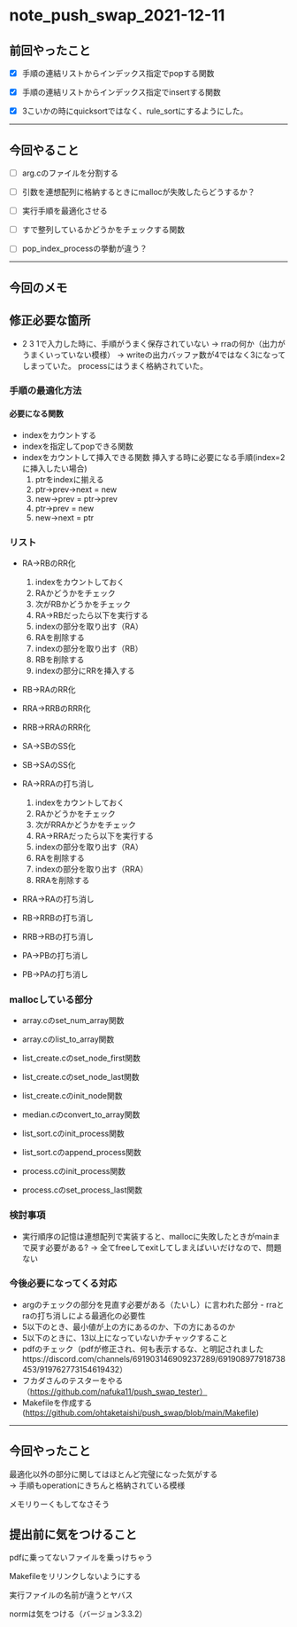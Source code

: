 # note_push_swap_2021-12-11

## 前回やったこと

- [x] 手順の連結リストからインデックス指定でpopする関数  

- [x] 手順の連結リストからインデックス指定でinsertする関数

- [x] 3こいかの時にquicksortではなく、rule_sortにするようにした。

<hr>

## 今回やること  

- [ ] arg.cのファイルを分割する

- [ ] 引数を連想配列に格納するときにmallocが失敗したらどうするか？

- [ ] 実行手順を最適化させる  

- [ ] すで整列しているかどうかをチェックする関数  

- [ ] pop_index_processの挙動が違う？  

<hr>

## 今回のメモ

## 修正必要な箇所

- 2 3 1で入力した時に、手順がうまく保存されていない
→ rraの何か（出力がうまくいっていない模様）
→ writeの出力バッファ数が4ではなく3になってしまっていた。
processにはうまく格納されていた。
 
### 手順の最適化方法

#### 必要になる関数

- indexをカウントする
- indexを指定してpopできる関数
- indexをカウントして挿入できる関数
	挿入する時に必要になる手順(index=2に挿入したい場合)
	1. ptrをindexに揃える
	2. ptr->prev->next = new
	3. new->prev = ptr->prev
	4. ptr->prev = new
	5. new->next = ptr

### リスト

- RA→RBのRR化
	1. indexをカウントしておく
	2. RAかどうかをチェック  
	3. 次がRBかどうかをチェック  
	4. RA→RBだったら以下を実行する
	5. indexの部分を取り出す（RA）
	6. RAを削除する  
	7. indexの部分を取り出す（RB）
	8. RBを削除する  
	9. indexの部分にRRを挿入する

- RB→RAのRR化

- RRA→RRBのRRR化

- RRB→RRAのRRR化

- SA→SBのSS化

- SB→SAのSS化

- RA→RRAの打ち消し
	1. indexをカウントしておく
	2. RAかどうかをチェック  
	3. 次がRRAかどうかをチェック  
	4. RA→RRAだったら以下を実行する
	5. indexの部分を取り出す（RA）
	6. RAを削除する  
	7. indexの部分を取り出す（RRA）
	8. RRAを削除する  

- RRA→RAの打ち消し

- RB→RRBの打ち消し

- RRB→RBの打ち消し

- PA→PBの打ち消し

- PB→PAの打ち消し

### mallocしている部分

- array.cのset_num_array関数
- array.cのlist_to_array関数  
- list_create.cのset_node_first関数  
- list_create.cのset_node_last関数  
- list_create.cのinit_node関数  
- median.cのconvert_to_array関数  

- list_sort.cのinit_process関数  
- list_sort.cのappend_process関数  

- process.cのinit_process関数  
- process.cのset_process_last関数  

### 検討事項

- 実行順序の記憶は連想配列で実装すると、mallocに失敗したときがmainまで戻す必要がある?
→ 全てfreeしてexitしてしまえばいいだけなので、問題ない  

### 今後必要になってくる対応

- argのチェックの部分を見直す必要がある（たいし）に言われた部分  - rraとraの打ち消しによる最適化の必要性  
- 5以下のとき、最小値が上の方にあるのか、下の方にあるのか  
- 5以下のときに、13以上になっていないかチャックすること  
- pdfのチェック（pdfが修正され、何も表示するな、と明記されましたhttps://discord.com/channels/691903146909237289/691908977918738453/919762773154619432）
- フカダさんのテスターをやる（https://github.com/nafuka11/push_swap_tester）  
- Makefileを作成する(https://github.com/ohtaketaishi/push_swap/blob/main/Makefile)

<hr>

## 今回やったこと

最適化以外の部分に関してはほとんど完璧になった気がする  
→ 手順もoperationにきちんと格納されている模様

メモリりーくもしてなさそう  

## 提出前に気をつけること

pdfに乗ってないファイルを乗っけちゃう  

Makefileをリリンクしないようにする  

実行ファイルの名前が違うとヤバス  

normは気をつける（バージョン3.3.2）  
